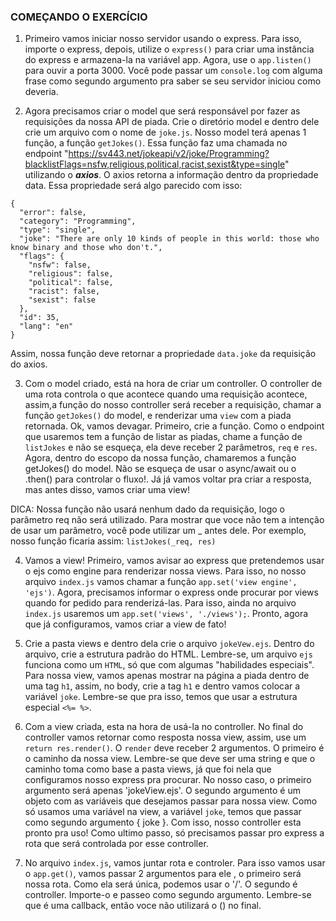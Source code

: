 ### COMEÇANDO O EXERCÍCIO

1. Primeiro vamos iniciar nosso servidor usando o express. Para isso, importe o express, depois, utilize o `express()` para criar uma instância do express e armazena-la na variável app. Agora, use o `app.listen()` para ouvir a porta 3000. Você pode passar um `console.log` com alguma frase como segundo argumento pra saber se seu servidor iniciou como deveria. 

2. Agora precisamos criar o model que será responsável por fazer as requisições da nossa API de piada. Crie o diretório model e dentro dele crie um arquivo com o nome de `joke.js`. Nosso model terá apenas 1 função, a função `getJokes()`. Essa função faz uma chamada no endpoint "https://sv443.net/jokeapi/v2/joke/Programming?blacklistFlags=nsfw,religious,political,racist,sexist&type=single" utilizando o ***axios***. O axios retorna a informação dentro da propriedade data. Essa propriedade será algo parecido com isso:
```
{
  "error": false,
  "category": "Programming",
  "type": "single",
  "joke": "There are only 10 kinds of people in this world: those who know binary and those who don't.",
  "flags": {
    "nsfw": false,
    "religious": false,
    "political": false,
    "racist": false,
    "sexist": false
  },
  "id": 35,
  "lang": "en"
}
```
Assim, nossa função deve retornar a propriedade `data.joke` da requisição do axios.

3. Com o model criado, está na hora de criar um controller. O controller de uma rota controla o que acontece quando uma requisição acontece, assim,a função do nosso controller será receber a requisição, chamar a função `getJokes()` do model, e renderizar uma `view` com a piada retornada. Ok, vamos devagar. Primeiro, crie a função. Como o endpoint que usaremos tem a função de listar as piadas, chame a função de `listJokes` e não se esqueça, ela deve receber 2 parâmetros, `req` e `res`. Agora, dentro do escopo da nossa função, chamaremos a função getJokes() do model. Não se esqueça de usar o async/await ou o .then() para controlar o fluxo!. Já já vamos voltar pra criar a resposta, mas antes disso, vamos criar uma view!

DICA: Nossa função não usará nenhum dado da requisição, logo o parâmetro req não será utilizado. Para mostrar que voce não tem a intenção de usar um parâmetro, você pode utilizar um _ antes dele. Por exemplo, nosso função ficaria assim: `listJokes(_req, res)`

4. Vamos a view! Primeiro, vamos avisar ao express que pretendemos usar o ejs como engine para renderizar nossa views. Para isso, no nosso arquivo `index.js` vamos chamar a função `app.set('view engine', 'ejs')`. Agora, precisamos informar o express onde procurar por views quando for pedido para renderizá-las. Para isso, ainda no arquivo `index.js` usaremos um `app.set('views', './views');`. Pronto, agora que já configuramos, vamos criar a view de fato!

5. Crie a pasta views e dentro dela crie o arquivo `jokeVew.ejs`. Dentro do arquivo, crie a estrutura padrão do HTML. Lembre-se, um arquivo `ejs` funciona como um `HTML`, só que com algumas "habilidades especiais". Para nossa view, vamos apenas mostrar na página a piada dentro de uma tag `h1`, assim, no body, crie a tag `h1` e dentro vamos colocar a variável `joke`. Lembre-se que pra isso, temos que usar a estrutura especial `<%= %>`.

6. Com a view criada, esta na hora de usá-la no controller. No final do controller vamos retornar como resposta nossa view, assim, use um `return res.render()`. O `render` deve receber 2 argumentos. O primeiro é o caminho da nossa view. Lembre-se que deve ser uma string e que o caminho toma como base a pasta views, já que foi nela que configuramos nosso express pra procurar. No nosso caso, o primeiro argumento será apenas 'jokeView.ejs'. O segundo argumento é um objeto com as variáveis que desejamos passar para nossa view. Como só usamos uma variável na view, a variável `joke`, temos que passar como segundo argumento { joke }. Com isso, nosso controller esta pronto pra uso! Como ultimo passo, só precisamos passar pro express a rota que será controlada por esse controller.

7. No arquivo `index.js`, vamos juntar rota e controler. Para isso vamos usar o `app.get()`, vamos passar 2 argumentos para ele , o primeiro será nossa rota. Como ela será única, podemos usar o '/'. O segundo é controller. Importe-o e passeo como segundo argumento. Lembre-se que é uma callback, então voce não utilizará o () no final.